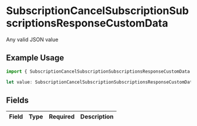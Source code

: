 # SubscriptionCancelSubscriptionSubscriptionsResponseCustomData

Any valid JSON value

## Example Usage

```typescript
import { SubscriptionCancelSubscriptionSubscriptionsResponseCustomData } from "jani-payments/models/operations";

let value: SubscriptionCancelSubscriptionSubscriptionsResponseCustomData = {};
```

## Fields

| Field       | Type        | Required    | Description |
| ----------- | ----------- | ----------- | ----------- |